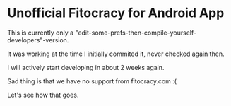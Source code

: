 # Unofficial Fitocracy for Android App

This is currently only a "edit-some-prefs-then-compile-yourself-developers"-version.

It was working at the time I initially commited it, never checked again then.

I will actively start developing in about 2 weeks again.

Sad thing is that we have no support from fitocracy.com :(

Let's see how that goes.
